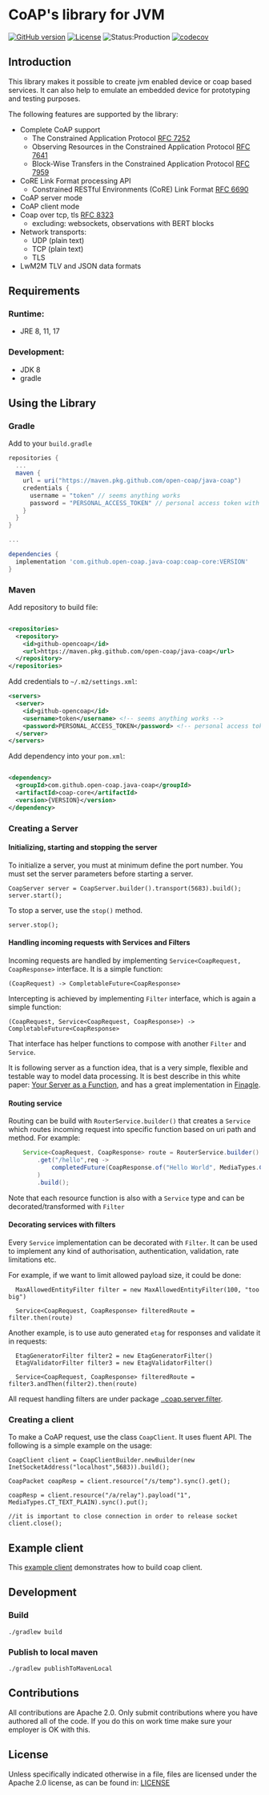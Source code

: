 CoAP's library for JVM
======================

[![GitHub version](https://badge.fury.io/gh/open-coap%2Fjava-coap.svg)](https://badge.fury.io/gh/open-coap%2Fjava-coap)
[![License](https://img.shields.io/badge/license-Apache%202.0-brightgreen.svg)](LICENSE)
![Status:Production](https://img.shields.io/badge/Project%20status-Production-brightgreen.svg)
[![codecov](https://codecov.io/gh/open-coap/java-coap/branch/master/graph/badge.svg?token=8XE69RTQIZ)](https://codecov.io/gh/open-coap/java-coap)

Introduction
------------

This library makes it possible to create jvm enabled device or coap based services. It can also help to emulate an
embedded device for prototyping and testing purposes.

The following features are supported by the library:

* Complete CoAP support
    - The Constrained Application Protocol [RFC 7252](https://tools.ietf.org/html/rfc7252)
    - Observing Resources in the Constrained Application Protocol [RFC 7641](https://tools.ietf.org/html/rfc7641)
    - Block-Wise Transfers in the Constrained Application Protocol [RFC 7959](https://tools.ietf.org/html/rfc7959)
* CoRE Link Format processing API
    - Constrained RESTful Environments (CoRE) Link Format [RFC 6690](https://tools.ietf.org/html/rfc6690)
* CoAP server mode
* CoAP client mode
* Coap over tcp, tls [RFC 8323](https://tools.ietf.org/html/rfc8323)
    - excluding: websockets, observations with BERT blocks
* Network transports:
    - UDP (plain text)
    - TCP (plain text)
    - TLS
* LwM2M TLV and JSON data formats

Requirements
------------

### Runtime:

* JRE 8, 11, 17

### Development:

* JDK 8
* gradle

Using the Library
-----------------

### Gradle

Add to your `build.gradle`

```groovy
repositories {
  ...
  maven {
    url = uri("https://maven.pkg.github.com/open-coap/java-coap")
    credentials {
      username = "token" // seems anything works
      password = "PERSONAL_ACCESS_TOKEN" // personal access token with the read:packages scope
    }
  }
}

...

dependencies {
  implementation 'com.github.open-coap.java-coap:coap-core:VERSION'
}
```

### Maven

Add repository to build file:

```xml

<repositories>
  <repository>
    <id>github-opencoap</id>
    <url>https://maven.pkg.github.com/open-coap/java-coap</url>
  </repository>
</repositories>
```    

Add credentials to `~/.m2/settings.xml`:
```xml
<servers>
  <server>
    <id>github-opencoap</id>
    <username>token</username> <!-- seems anything works -->
    <password>PERSONAL_ACCESS_TOKEN</password> <!-- personal access token with the read:packages scope -->
  </server>
</servers>
```

Add dependency into your `pom.xml`:

```xml

<dependency>
  <groupId>com.github.open-coap.java-coap</groupId>
  <artifactId>coap-core</artifactId>
  <version>{VERSION}</version>
</dependency>
```

### Creating a Server

#### Initializing, starting and stopping the server

To initialize a server, you must at minimum define the port number. You must set the server parameters before starting a server.

    CoapServer server = CoapServer.builder().transport(5683).build();
    server.start();

To stop a server, use the `stop()` method.

    server.stop();

#### Handling incoming requests with Services and Filters

Incoming requests are handled by implementing `Service<CoapRequest, CoapResponse>` interface. It is a simple function: 

```
(CoapRequest) -> CompletableFuture<CoapResponse>
```

Intercepting is achieved by implementing `Filter` interface, which is again a simple function:

```
(CoapRequest, Service<CoapRequest, CoapResponse>) -> CompletableFuture<CoapResponse>
```

That interface has helper functions to compose with another `Filter` and `Service`.

It is following server as a function idea, that is a very simple, flexible and testable way to model data processing.
It is best describe in this white paper: [Your Server as a Function](https://monkey.org/~marius/funsrv.pdf), and has a great implementation in [Finagle](https://twitter.github.io/finagle).

#### Routing service

Routing can be build with `RouterService.builder()` that creates a `Service` which routes incoming request into specific function based on uri path and method. For example:

```java
    Service<CoapRequest, CoapResponse> route = RouterService.builder()
        .get("/hello",req ->
            completedFuture(CoapResponse.of("Hello World", MediaTypes.CT_TEXT_PLAIN))
        )
        .build();
``` 

Note that each resource function is also with a `Service` type and can be decorated/transformed with `Filter`

#### Decorating services with filters

Every `Service` implementation can be decorated with `Filter`. It can be used to implement any kind of authorisation, authentication, validation, rate limitations etc.

For example, if we want to limit allowed payload size, it could be done:

```
  MaxAllowedEntityFilter filter = new MaxAllowedEntityFilter(100, "too big")
  
  Service<CoapRequest, CoapResponse> filteredRoute = filter.then(route)
```

Another example, is to use auto generated `etag` for responses and validate it in requests:

```
  EtagGeneratorFilter filter2 = new EtagGeneratorFilter()
  EtagValidatorFilter filter3 = new EtagValidatorFilter()
  
  Service<CoapRequest, CoapResponse> filteredRoute = filter3.andThen(filter2).then(route)
```

All request handling filters are under package [..coap.server.filter](coap-core/src/main/java/com/mbed/coap/server/filter).

### Creating a client

To make a CoAP request, use the class `CoapClient`. It uses fluent API. The following is a simple example on the usage:

    CoapClient client = CoapClientBuilder.newBuilder(new InetSocketAddress("localhost",5683)).build();
    
    CoapPacket coapResp = client.resource("/s/temp").sync().get();
    
    coapResp = client.resource("/a/relay").payload("1", MediaTypes.CT_TEXT_PLAIN).sync().put();
        
    //it is important to close connection in order to release socket
    client.close();
    

Example client
--------------

This [example client](example-client) demonstrates how to build coap client.


Development
-----------

### Build

    ./gradlew build

### Publish to local maven

    ./gradlew publishToMavenLocal

Contributions
-------------

All contributions are Apache 2.0. Only submit contributions where you have authored all of the code. If you do this on work time make sure your employer is OK with this.

License
-------

Unless specifically indicated otherwise in a file, files are licensed under the Apache 2.0 license, as can be found in: [LICENSE](LICENSE)

